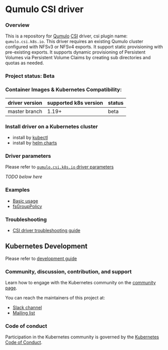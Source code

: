 # Qumulo CSI driver
<!---
[![Coverage Status](https://coveralls.io/repos/github/kubernetes-csi/csi-driver-nfs/badge.svg?branch=master)](https://coveralls.io/github/kubernetes-csi/csi-driver-nfs?branch=master)
-->

### Overview

This is a repository for [Qumulo](https://qumulo.com/) [CSI](https://kubernetes-csi.github.io/docs/) driver, csi plugin name: `qumulo.csi.k8s.io`. This driver requires an existing Qumulo cluster configured with NFSv3 or NFSv4 exports. It support static provisioning with pre-existing exports. It supports dynamic provisioning of Persistent Volumes via Persistent Volume Claims by creating sub directories and quotas as needed.

### Project status: Beta

### Container Images & Kubernetes Compatibility:
|driver version  | supported k8s version | status |
|----------------|-----------------------|--------|
|master branch   | 1.19+                 | beta   |

### Install driver on a Kubernetes cluster
 - install by [kubectl](./docs/install-qumulo-csi-driver.md)
 - install by [helm charts](./charts)

### Driver parameters
Please refer to [`qumulo.csi.k8s.io` driver parameters](./docs/driver-parameters.md)

*TODO below here*

### Examples
 - [Basic usage](./deploy/example/README.md)
 - [fsGroupPolicy](./deploy/example/fsgroup)

### Troubleshooting
 - [CSI driver troubleshooting guide](./docs/csi-debug.md) 

## Kubernetes Development
Please refer to [development guide](./docs/csi-dev.md)

### Community, discussion, contribution, and support

Learn how to engage with the Kubernetes community on the [community page](http://kubernetes.io/community/).

You can reach the maintainers of this project at:

- [Slack channel](https://kubernetes.slack.com/messages/sig-storage)
- [Mailing list](https://groups.google.com/forum/#!forum/kubernetes-sig-storage)

### Code of conduct

Participation in the Kubernetes community is governed by the [Kubernetes Code of Conduct](code-of-conduct.md).

[owners]: https://git.k8s.io/community/contributors/guide/owners.md
[Creative Commons 4.0]: https://git.k8s.io/website/LICENSE
